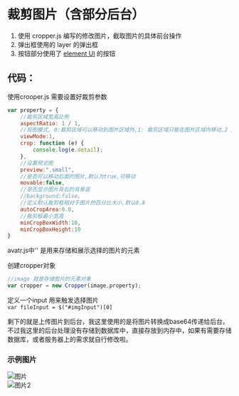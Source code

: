 # 裁剪图片（含部分后台）
1. 使用 cropper.js 编写的修改图片，截取图片的具体前台操作
2. 弹出框使用的 layer 的弹出框
3. 按钮部分使用了 [element UI](https://element.eleme.cn/#/zh-CN/component/installation "element UI 官网") 的按钮 

## 代码：
使用crooper.js 需要设置好裁剪参数
```js
var property = {
	//裁剪区域宽高比例
	aspectRatio: 1 / 1,
	//视图模式, 0:裁剪区域可以移动到图片区域外,1: 裁剪区域只能在图片区域内移动,2 图片不铺满整个最外层区域,3 图片铺满整个最外层区域
	viewMode:1,
	crop: function (e) {
		console.log(e.detail);
	},
	//设置预览图
	preview:".small",
	//是否可以移动后面的图片,默认为true,可移动
	movable:false,
	//是否显示图片背后的背景底
	//background:false,
	//定义默认裁剪框相对于图片的百分比大小,默认0.8
	autoCropArea:0.8,
	//裁剪框最小宽高
	minCropBoxWidth:10,
	minCropBoxHeight:10
}
```
avatr.js中'<img id="showImage" src="">' 是用来存储和展示选择的图片的元素    

创建cropper对象
```js
//image 就是存储图片的元素对象
var cropper = new Cropper(image,property);
```

定义一个input 用来触发选择图片  
`var fileInput = $("#imgInput")[0]`

剩下的就是上传图片到后台，我这里使用的是将图片转换成base64传递给后台。
不过我这里的后台处理没有存储到数据库中，直接存放到内存中，如果有需要存储数据库，或者服务器上的需求就自行修改啦。

### 示例图片
![图片](https://note.youdao.com/yws/public/resource/88794c411f68a1e039f9311f5df4af61/xmlnote/9B4C93406E0F4371A61DE0EF282E4F24/2635)  
![图片2](https://note.youdao.com/yws/public/resource/88794c411f68a1e039f9311f5df4af61/xmlnote/09A147489637497380227BC357B4A2A0/2640 "裁剪")  




